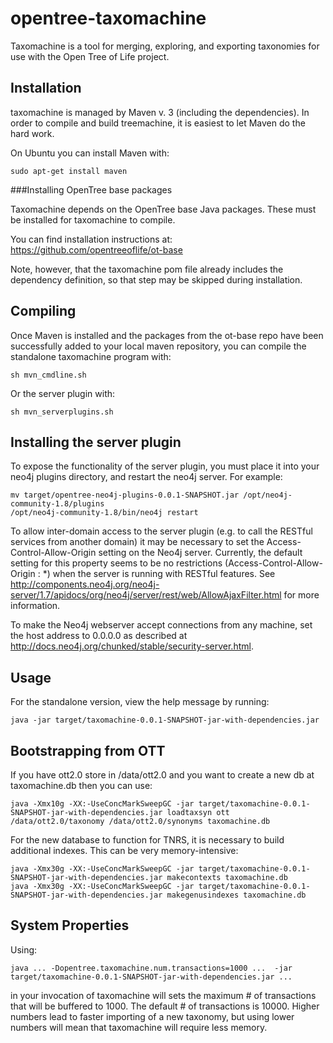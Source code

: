 opentree-taxomachine
====================
Taxomachine is a tool for merging, exploring, and exporting taxonomies for use with the Open Tree of Life project. 



Installation
---------------
taxomachine is managed by Maven v. 3 (including the dependencies). In order to compile and build treemachine, it is easiest to let Maven do the hard work.

On Ubuntu you can install Maven with:

	sudo apt-get install maven

###Installing OpenTree base packages

Taxomachine depends on the OpenTree base Java packages. These must be installed for taxomachine to compile.

You can find installation instructions at: https://github.com/opentreeoflife/ot-base

Note, however, that the taxomachine pom file already includes the dependency definition, so that step may be skipped during installation.
	
Compiling
--------------

Once Maven is installed and the packages from the ot-base repo have been successfully added to your local maven repository, you can compile the standalone taxomachine program with:

	sh mvn_cmdline.sh

Or the server plugin with:

	sh mvn_serverplugins.sh

Installing the server plugin
--------------

To expose the functionality of the server plugin, you must place it into your neo4j plugins directory, and restart the neo4j server. For example:

	mv target/opentree-neo4j-plugins-0.0.1-SNAPSHOT.jar /opt/neo4j-community-1.8/plugins
	/opt/neo4j-community-1.8/bin/neo4j restart

To allow inter-domain access to the server plugin (e.g. to call the RESTful services from another domain) it may be necessary to set the Access-Control-Allow-Origin setting on the Neo4j server. Currently, the default setting for this property seems to be no restrictions (Access-Control-Allow-Origin : *) when the server is running with RESTful features. See http://components.neo4j.org/neo4j-server/1.7/apidocs/org/neo4j/server/rest/web/AllowAjaxFilter.html for more information.

To make the Neo4j webserver accept connections from any machine, set the host address to 0.0.0.0 as described at http://docs.neo4j.org/chunked/stable/security-server.html.

Usage
--------------
For the standalone version, view the help message by running:

	java -jar target/taxomachine-0.0.1-SNAPSHOT-jar-with-dependencies.jar

Bootstrapping from OTT
----------------------
If you have ott2.0 store in /data/ott2.0
and you want to create a new db at taxomachine.db
then you can use:

	java -Xmx10g -XX:-UseConcMarkSweepGC -jar target/taxomachine-0.0.1-SNAPSHOT-jar-with-dependencies.jar loadtaxsyn ott /data/ott2.0/taxonomy /data/ott2.0/synonyms taxomachine.db

For the new database to function for TNRS, it is necessary to build additional indexes. This can be very memory-intensive:

	java -Xmx30g -XX:-UseConcMarkSweepGC -jar target/taxomachine-0.0.1-SNAPSHOT-jar-with-dependencies.jar makecontexts taxomachine.db
	java -Xmx30g -XX:-UseConcMarkSweepGC -jar target/taxomachine-0.0.1-SNAPSHOT-jar-with-dependencies.jar makegenusindexes taxomachine.db

System Properties
-----------------
Using:

	java ... -Dopentree.taxomachine.num.transactions=1000 ...  -jar target/taxomachine-0.0.1-SNAPSHOT-jar-with-dependencies.jar ...

in your invocation of taxomachine will sets the maximum # of transactions that will be buffered to 1000.
The default # of transactions is 10000. Higher numbers lead to faster importing of a new taxonomy, 
but using lower numbers will mean that taxomachine will require less memory.

